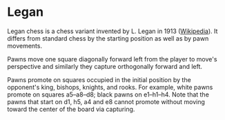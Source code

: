 # Legan

Legan chess is a chess variant invented by L. Legan in 1913 ([Wikipedia](https://en.wikipedia.org/wiki/Legan_chess)). It differs from standard chess by the starting position as well as by pawn movements.

Pawns move one square diagonally forward left from the player to move's perspective and similarly they capture orthogonally forward and left.

Pawns promote on squares occupied in the initial position by the opponent's king, bishops, knights, and rooks. For example, white pawns promote on squares a5–a8–d8; black pawns on e1–h1–h4. Note that the pawns that start on d1, h5, a4 and e8 cannot promote without moving toward the center of the board via capturing.
